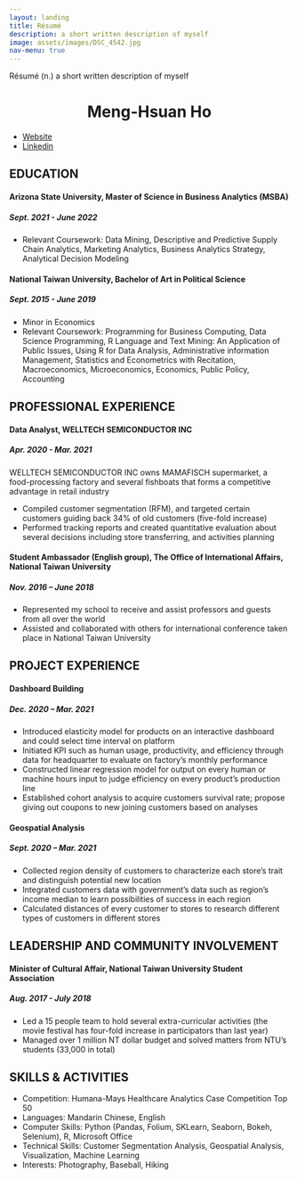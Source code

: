 ```yaml
---
layout: landing
title: Résumé
description: a short written description of myself
image: assets/images/DSC_4542.jpg
nav-menu: true
---
```


Résumé (n.) a short written description of myself

# <center>Meng-Hsuan Ho</center>

- [Website](https://stegoho.github.io/MH/)
- [Linkedin](www.linkedin.com/in/mh-ho)

## EDUCATION

#### Arizona State University, Master of Science in Business Analytics (MSBA)

##### <span style="text-align:right">Sept. 2021 - June 2022</span>

* Relevant Coursework: Data Mining, Descriptive and Predictive Supply Chain Analytics, Marketing Analytics, Business Analytics Strategy, Analytical Decision Modeling

#### National Taiwan University, Bachelor of Art in Political Science

##### Sept. 2015 - June 2019

  - Minor in Economics
  - Relevant Coursework: Programming for Business Computing, Data Science Programming, R Language and Text Mining: An Application of Public Issues, Using R for Data Analysis, Administrative information Management, Statistics and Econometrics with Recitation, Macroeconomics, Microeconomics, Economics, Public Policy, Accounting

## PROFESSIONAL EXPERIENCE

#### Data Analyst, WELLTECH SEMICONDUCTOR INC

##### Apr. 2020 - Mar. 2021

WELLTECH SEMICONDUCTOR INC owns MAMAFISCH supermarket, a food-processing factory and several fishboats that forms a competitive advantage in retail industry

 - Compiled customer segmentation (RFM), and targeted certain customers guiding back 34% of old customers (five-fold increase)
 - Performed tracking reports and created quantitative evaluation about several decisions including store transferring, and activities planning

#### Student Ambassador (English group), The Office of International Affairs, National Taiwan University

#####  Nov. 2016 – June 2018

 - Represented my school to receive and assist professors and guests from all over the world
 - Assisted and collaborated with others for international conference taken place in National Taiwan University

## PROJECT EXPERIENCE

#### Dashboard Building

##### Dec. 2020 – Mar. 2021

 - Introduced elasticity model for products on an interactive dashboard and could select time interval on platform
 - Initiated KPI such as human usage, productivity, and efficiency through data for headquarter to evaluate on factory’s monthly performance
 -  Constructed linear regression model for output on every human or machine hours input to judge efficiency on every product’s production line
 - Established cohort analysis to acquire customers survival rate; propose giving out coupons to new joining customers based on analyses

#### **Geospatial Analysis** 

##### Sept. 2020 – Mar. 2021

 - Collected region density of customers to characterize each store’s trait and distinguish potential new location
 - Integrated customers data with government’s data such as region’s income median to learn possibilities of success in each region
 - Calculated distances of every customer to stores to research different types of customers in different stores

## LEADERSHIP AND COMMUNITY INVOLVEMENT

#### Minister of Cultural Affair, National Taiwan University Student Association

##### Aug. 2017 - July 2018

 - Led a 15 people team to hold several extra-curricular activities (the movie festival has four-fold increase in participators than last year)
 - Managed over 1 million NT dollar budget and solved matters from NTU’s students (33,000 in total)

## SKILLS & ACTIVITIES

 - Competition: Humana-Mays Healthcare Analytics Case Competition Top 50
 - Languages: Mandarin Chinese, English
 - Computer Skills: Python (Pandas, Folium, SKLearn, Seaborn, Bokeh, Selenium), R, Microsoft Office
 - Technical Skills: Customer Segmentation Analysis, Geospatial Analysis, Visualization, Machine Learning
 - Interests: Photography, Baseball, Hiking
